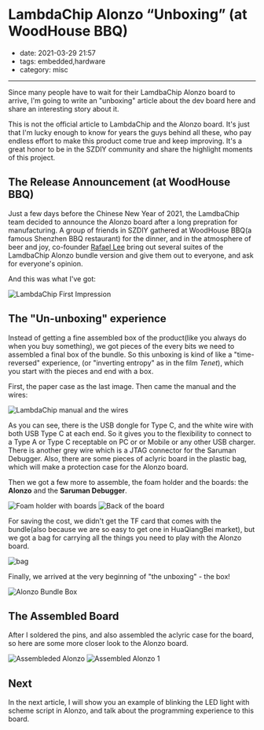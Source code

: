 # LambdaChip Alonzo “Unboxing” (at WoodHouse BBQ)
- date: 2021-03-29 21:57
- tags: embedded,hardware
- category: misc
-------

Since many people have to wait for their LamdbaChip Alonzo board to arrive, I'm going to write an "unboxing" article about the dev board here and share an interesting story about it.

This is not the official article to LambdaChip and the Alonzo board. It's just that I'm lucky enough to know for years the guys behind all these, who pay endless effort to make this product come true and keep improving. It's a great honor to be in the SZDIY community and share the highlight moments of this project.

## The Release Announcement (at WoodHouse BBQ)

Just a few days before the Chinese New Year of 2021, the LamdbaChip team decided to announce the Alonzo board after a long prepration for manufacturing. A group of friends in SZDIY gathered at WoodHouse BBQ(a famous Shenzhen BBQ restaurant) for the dinner, and in the atmosphere of beer and joy, co-founder [Rafael Lee](https://lambdachip.com/articles/news/2) bring out several suites of the LamdbaChip Alonzo bundle version and give them out to everyone, and ask for everyone's opinion. 

And this was what I've got:

![LambdaChip First Impression](https://pic.lucki.cn/upics/2021-03-29-2256ZEZme6.png)



## The "Un-unboxing" experience

Instead of getting a fine assembled box of the product(like you always do when you buy something), we got pieces of the every bits we need to assembled a final box of the bundle. So this unboxing is kind of like a "time-reversed" experience, (or "inverting entropy" as in the film _Tenet_), which you start with the pieces and end with a box.

First, the paper case as the last image. Then came the manual and the wires:

![LambdaChip manual and the wires](https://pic.lucki.cn/upics/2021-03-30-2055bR6IVu.png)

As you can see, there is the USB dongle for Type C, and the white wire with both USB Type C at each end. So it gives you to the flexibility to connect to a Type A or Type C receptable on PC or or Mobile or any other USB charger. There is another grey wire which is a JTAG connector for the Saruman Debugger. Also, there are some pieces of aclyric board in the plastic bag, which will make a protection case for the Alonzo board.

Then we got a few more to assemble, the foam holder and the boards: the **Alonzo** and the **Saruman Debugger**.

![Foam holder with boards](https://pic.lucki.cn/upics/2021-03-30-2129gzXVU2.png)
![Back of the board](https://pic.lucki.cn/upics/2021-03-30-2226POKTbs.png)

For saving the cost,  we didn't get the TF card that comes with the bundle(also because we are so easy to get one in HuaQiangBei market), but we got a bag for carrying all the things you need to play with the Alonzo board.

![bag](https://pic.lucki.cn/upics/2021-03-30-2130M5MtuE.png)


Finally, we arrived at the very beginning of "the unboxing" - the box!

![Alonzo Bundle Box](https://pic.lucki.cn/upics/2021-03-30-2111AomBZK.png)


## The Assembled Board

After I soldered the pins, and also assembled the aclyric case for the board, so here are some more closer look to the Alonzo board.


![Assembleded Alonzo](https://pic.lucki.cn/upics/2021-03-30-2112UIfSjk.png)
![Assembled Alonzo 1](https://pic.lucki.cn/upics/2021-03-30-2233FvKetN.png)


## Next

In the next article, I will show you an example of blinking the LED light with scheme script in Alonzo, and talk about the programming experience to this board.


